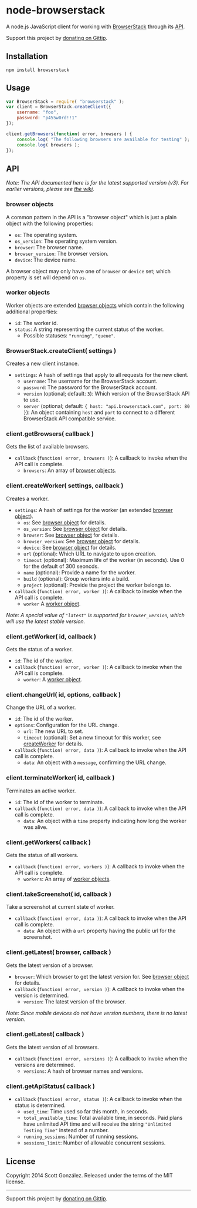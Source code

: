 # node-browserstack

A node.js JavaScript client for working with [BrowserStack](http://browserstack.com) through its [API](https://github.com/browserstack/api).

Support this project by [donating on Gittip](https://www.gittip.com/scottgonzalez/).

## Installation

```
npm install browserstack
```

## Usage

```javascript
var BrowserStack = require( "browserstack" );
var client = BrowserStack.createClient({
	username: "foo",
	password: "p455w0rd!!1"
});

client.getBrowsers(function( error, browsers ) {
	console.log( "The following browsers are available for testing" );
	console.log( browsers );
});
```

## API

*Note: The API documented here is for the latest supported version (v3). For earlier versions, please see [the wiki](https://github.com/scottgonzalez/node-browserstack/wiki/API).*

### browser objects

A common pattern in the API is a "browser object" which is just a plain object with the following properties:

* `os`: The operating system.
* `os_version`: The operating system version.
* `browser`: The browser name.
* `browser_version`: The browser version.
* `device`: The device name.

A browser object may only have one of `browser` or `device` set; which property is set will depend on `os`.

### worker objects

Worker objects are extended [browser objects](#browser-objects) which contain the following additional properties:

* `id`: The worker id.
* `status`: A string representing the current status of the worker.
  * Possible statuses: `"running"`, `"queue"`.

### BrowserStack.createClient( settings )

Creates a new client instance.

* `settings`: A hash of settings that apply to all requests for the new client.
  * `username`: The username for the BrowserStack account.
  * `password`: The password for the BrowserStack account.
  * `version` (optional; default: `3`): Which version of the BrowserStack API to use.
  * `server` (optional; default: `{ host: "api.browserstack.com", port: 80 }`): An object containing `host` and `port` to connect to a different BrowserStack API compatible service.

### client.getBrowsers( callback )

Gets the list of available browsers.

* `callback` (`function( error, browsers )`): A callback to invoke when the API call is complete.
  * `browsers`: An array of [browser objects](#browser-objects).

### client.createWorker( settings, callback )

Creates a worker.

* `settings`: A hash of settings for the worker (an extended [browser object](#browser-objects)).
  * `os`: See [browser object](#browser-objects) for details.
  * `os_version`: See [browser object](#browser-objects) for details.
  * `browser`: See [browser object](#browser-objects) for details.
  * `browser_version`: See [browser object](#browser-objects) for details.
  * `device`: See [browser object](#browser-objects) for details.
  * `url` (optional): Which URL to navigate to upon creation.
  * `timeout` (optional): Maximum life of the worker (in seconds). Use 0 for the default of 300 seoncds.
  * `name` (optional): Provide a name for the worker.
  * `build` (optional): Group workers into a build.
  * `project` (optional): Provide the project the worker belongs to.
* `callback` (`function( error, worker )`): A callback to invoke when the API call is complete.
  * `worker` A [worker object](#worker-objects).

*Note: A special value of `"latest"` is supported for `browser_version`, which will use the latest stable version.*

### client.getWorker( id, callback )

Gets the status of a worker.

* `id`: The id of the worker.
* `callback` (`function( error, worker )`): A callback to invoke when the API call is complete.
  * `worker`: A [worker object](#worker-objects).

### client.changeUrl( id, options, callback )

Change the URL of a worker.

* `id`: The id of the worker.
* `options`: Configuration for the URL change.
  * `url`: The new URL to set.
  * `timeout` (optional): Set a new timeout for this worker, see [createWorker](#client.CreateWorker) for details.
* `callback` (`function( error, data )`): A callback to invoke when the API call is complete.
  * `data`: An object with a `message`, confirming the URL change.

### client.terminateWorker( id, callback )

Terminates an active worker.

* `id`: The id of the worker to terminate.
* `callback` (`function( error, data )`): A callback to invoke when the API call is complete.
  * `data`: An object with a `time` property indicating how long the worker was alive.

### client.getWorkers( callback )

Gets the status of all workers.

* `callback` (`function( error, workers )`): A callback to invoke when the API call is complete.
  * `workers`: An array of [worker objects](#worker-objects).

### client.takeScreenshot( id, callback )

Take a screenshot at current state of worker.

* `callback` (`function( error, data )`): A callback to invoke when the API call is complete.
  * `data`: An object with a `url` property having the public url for the screenshot.

### client.getLatest( browser, callback )

Gets the latest version of a browser.

* `browser`: Which browser to get the latest version for. See [browser object](#browser-objects) for details.
* `callback` (`function( error, version )`): A callback to invoke when the version is determined.
  * `version`: The latest version of the browser.

*Note: Since mobile devices do not have version numbers, there is no latest version.*

### client.getLatest( callback )

Gets the latest version of all browsers.

* `callback` (`function( error, versions )`): A callback to invoke when the versions are determined.
  * `versions`: A hash of browser names and versions.

### client.getApiStatus( callback )

* `callback` (`function( error, status )`): A callback to invoke when the status is determined.
  * `used_time`: Time used so far this month, in seconds.
  * `total_available_time`: Total available time, in seconds. Paid plans have unlimited API time and will receive the string `"Unlimited Testing Time"` instead of a number.
  * `running_sessions`: Number of running sessions.
  * `sessions_limit`: Number of allowable concurrent sessions.

## License

Copyright 2014 Scott González. Released under the terms of the MIT license.

---

Support this project by [donating on Gittip](https://www.gittip.com/scottgonzalez/).
